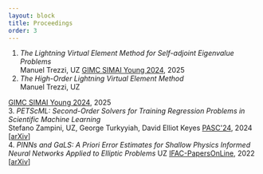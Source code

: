 ```yaml
---
layout: block
title: Proceedings 
order: 3
---
```


  1. _The Lightning Virtual Element Method for Self-adjoint Eigenvalue Problems_  
Manuel Trezzi, UZ
[GIMC SIMAI Young 2024](https://doi.org/10.1007/978-3-031-76591-9_23), 2025  
  2. _The High-Order Lightning Virtual Element Method_  
Manuel Trezzi, UZ
<!--more-->
[GIMC SIMAI Young 2024](https://doi.org/10.1007/978-3-031-76591-9_22), 2025  
  3. _PETScML: Second-Order Solvers for Training Regression Problems in Scientific Machine Learning_  
Stefano Zampini, UZ, George Turkyyiah, David Elliot Keyes
[PASC'24](https://doi.org/10.1145/3659914.3659931), 2024  [[arXiv](https://arxiv.org/pdf/2403.12188)]  
  4. _PINNs and GaLS: A Priori Error Estimates for Shallow Physics Informed Neural Networks Applied to Elliptic Problems_ 
UZ
[IFAC-PapersOnLine](https://doi.org/10.1016/j.ifacol.2022.09.072), 2022  [[arXiv](https://arxiv.org/pdf/2202.01059)]  
